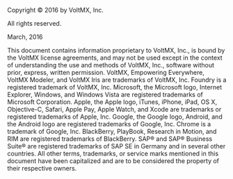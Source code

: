 ﻿

Copyright © 2016 by VoltMX, Inc.

All rights reserved.

March, 2016

This document contains information proprietary to VoltMX, Inc., is bound by the VoltMX license agreements, and may not be used except in the context of understanding the use and methods of VoltMX, Inc., software without prior, express, written permission. VoltMX, Empowering Everywhere, VoltMX Modeler, and VoltMX Iris are trademarks of VoltMX, Inc. Foundry is a registered trademark of VoltMX, Inc. Microsoft, the Microsoft logo, Internet Explorer, Windows, and Windows Vista are registered trademarks of Microsoft Corporation. Apple, the Apple logo, iTunes, iPhone, iPad, OS X, Objective-C, Safari, Apple Pay, Apple Watch, and Xcode are trademarks or registered trademarks of Apple, Inc. Google, the Google logo, Android, and the Android logo are registered trademarks of Google, Inc. Chrome is a trademark of Google, Inc. BlackBerry, PlayBook, Research in Motion, and RIM are registered trademarks of BlackBerry. SAP® and SAP® Business Suite® are registered trademarks of SAP SE in Germany and in several other countries. All other terms, trademarks, or service marks mentioned in this document have been capitalized and are to be considered the property of their respective owners.
